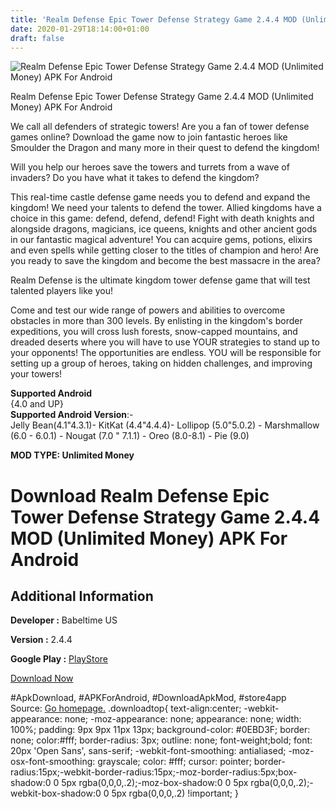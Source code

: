 ```yaml
---
title: 'Realm Defense Epic Tower Defense Strategy Game 2.4.4 MOD (Unlimited Money) APK For Android'
date: 2020-01-29T18:14:00+01:00
draft: false
---
```


![Realm Defense Epic Tower Defense Strategy Game 2.4.4 MOD (Unlimited Money) APK For Android](https://i1.wp.com/apkhome.net/wp-content/uploads/2020/01/Realm-Defense-Epic-Tower-Defense-Strategy-Game-2.4.4-MOD-Unlimited-Money.png "Realm Defense Epic Tower Defense Strategy Game 2.4.4 MOD (Unlimited Money) APK For Android")

  

Realm Defense Epic Tower Defense Strategy Game 2.4.4 MOD (Unlimited Money) APK For Android

We call all defenders of strategic towers! Are you a fan of tower defense games online? Download the game now to join fantastic heroes like Smoulder the Dragon and many more in their quest to defend the kingdom!

Will you help our heroes save the towers and turrets from a wave of invaders? Do you have what it takes to defend the kingdom?

This real-time castle defense game needs you to defend and expand the kingdom! We need your talents to defend the tower. Allied kingdoms have a choice in this game: defend, defend, defend! Fight with death knights and alongside dragons, magicians, ice queens, knights and other ancient gods in our fantastic magical adventure! You can acquire gems, potions, elixirs and even spells while getting closer to the titles of champion and hero! Are you ready to save the kingdom and become the best massacre in the area?

Realm Defense is the ultimate kingdom tower defense game that will test talented players like you!

Come and test our wide range of powers and abilities to overcome obstacles in more than 300 levels. By enlisting in the kingdom's border expeditions, you will cross lush forests, snow-capped mountains, and dreaded deserts where you will have to use YOUR strategies to stand up to your opponents! The opportunities are endless. YOU will be responsible for setting up a group of heroes, taking on hidden challenges, and improving your towers!

**Supported Android**  
{4.0 and UP}  
**Supported Android Version**:-  
Jelly Bean(4.1"4.3.1)- KitKat (4.4"4.4.4)- Lollipop (5.0"5.0.2) - Marshmallow (6.0 - 6.0.1) - Nougat (7.0 " 7.1.1) - Oreo (8.0-8.1) - Pie (9.0)

**MOD TYPE: Unlimited Money**

Download Realm Defense Epic Tower Defense Strategy Game 2.4.4 MOD (Unlimited Money) APK For Android
===================================================================================================

Additional Information
----------------------

**Developer :** Babeltime US

**Version :** 2.4.4

**Google Play :** [PlayStore](https://play.google.com/store/apps/details?id=com.babeltimeus.legendstd)

  

[Download Now](https://store4app.co/post/realm-defense-epic-tower-defense-strategy-game-2-4-4-mod-unlimited-money-apk-for-android_1580317773)

  
#ApkDownload, #APKForAndroid, #DownloadApkMod, #store4app  
Source: [Go homepage.](https://store4app.co/post/realm-defense-epic-tower-defense-strategy-game-2-4-4-mod-unlimited-money-apk-for-android_1580317773) .downloadtop{ text-align:center; -webkit-appearance: none; -moz-appearance: none; appearance: none; width: 100%; padding: 9px 9px 11px 13px; background-color: #0EBD3F; border: none; color:#fff; border-radius: 3px; outline: none; font-weight;bold; font: 20px 'Open Sans', sans-serif; -webkit-font-smoothing: antialiased; -moz-osx-font-smoothing: grayscale; color: #fff; cursor: pointer; border-radius:15px;-webkit-border-radius:15px;-moz-border-radius:5px;box-shadow:0 0 5px rgba(0,0,0,.2);-moz-box-shadow:0 0 5px rgba(0,0,0,.2);-webkit-box-shadow:0 0 5px rgba(0,0,0,.2) !important; }